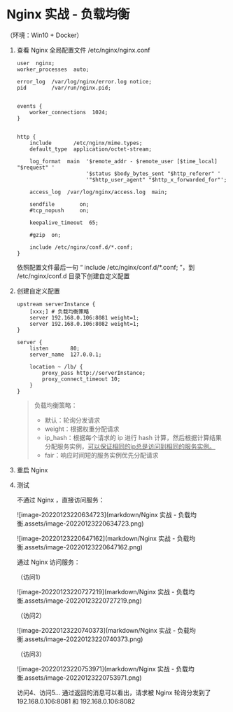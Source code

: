 # Nginx 实战 - 负载均衡

（环境：Win10 + Docker）

1.   查看 Nginx 全局配置文件 /etc/nginx/nginx.conf

     ```nginx
     user  nginx;
     worker_processes  auto;
     
     error_log  /var/log/nginx/error.log notice;
     pid        /var/run/nginx.pid;
     
     
     events {
         worker_connections  1024;
     }
     
     
     http {
         include       /etc/nginx/mime.types;
         default_type  application/octet-stream;
     
         log_format  main  '$remote_addr - $remote_user [$time_local] "$request" '
                           '$status $body_bytes_sent "$http_referer" '
                           '"$http_user_agent" "$http_x_forwarded_for"';
     
         access_log  /var/log/nginx/access.log  main;
     
         sendfile        on;
         #tcp_nopush     on;
     
         keepalive_timeout  65;
     
         #gzip  on;
     
         include /etc/nginx/conf.d/*.conf;
     }
     ```

     依照配置文件最后一句 “ include /etc/nginx/conf.d/*.conf; ”，到 /etc/nginx/conf.d 目录下创建自定义配置

2.   创建自定义配置

     ```nginx
     upstream serverInstance {
         [xxx;] # 负载均衡策略
         server 192.168.0.106:8081 weight=1;
         server 192.168.0.106:8082 weight=1;
     }
     
     server {
         listen       80;
         server_name  127.0.0.1;
         
         location ~ /lb/ {
             proxy_pass http://serverInstance;
             proxy_connect_timeout 10;
         }
     }
     ```

     >   负载均衡策略：
     >
     >   -   默认：轮询分发请求
     >   -   weight：根据权重分配请求
     >   -   ip_hash：根据每个请求的 ip 进行 hash 计算，然后根据计算结果分配服务实例，<u>可以保证相同的ip总是访问到相同的服务实例。</u>
     >   -   fair：响应时间短的服务实例优先分配请求

3.   重启 Nginx

4.   测试

     不通过 Nginx ，直接访问服务：

     ![image-20220123220634723](markdown/Nginx 实战 - 负载均衡.assets/image-20220123220634723.png)

     ![image-20220123220647162](markdown/Nginx 实战 - 负载均衡.assets/image-20220123220647162.png)

     通过 Nginx 访问服务：

     （访问1）

     ![image-20220123220727219](markdown/Nginx 实战 - 负载均衡.assets/image-20220123220727219.png)

     （访问2）

     ![image-20220123220740373](markdown/Nginx 实战 - 负载均衡.assets/image-20220123220740373.png)

     （访问3）

     ![image-20220123220753971](markdown/Nginx 实战 - 负载均衡.assets/image-20220123220753971.png)

     访问4、访问5… 通过返回的消息可以看出，请求被 Nginx 轮询分发到了 192.168.0.106:8081 和 192.168.0.106:8082